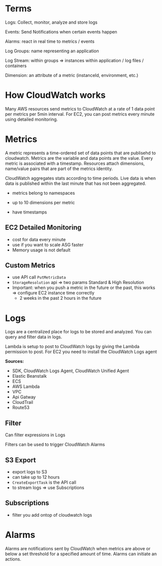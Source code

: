# Terms

Logs: Collect, monitor, analyze and store logs

Events: Send Notifications when certain events happen

Alarms: react in real time to metrics / events

Log Groups: name representing an application

Log Stream: within groups ⇒ instances within application / log files / containers

Dimension: an attribute of a metric (instanceId, environment, etc.)

  

# How CloudWatch works

Many AWS resources send metrics to CloudWatch at a rate of 1 data point per metrics per 5min interval. For EC2, you can post metrics every minute using detailed monitoring.

# Metrics

A metric represents a time-ordered set of data points that are publisehd to cloudwatch. Metrics are the variable and data points are the value. Every metric is associated with a timestamp. Resources attach dimensions, name/value pairs that are part of the metrics identity.

CloudWatch aggregates stats according to time periods. Live data is when data is published within the last minute that has not been aggregated.

- metrics belong to namespaces

- up to 10 dimensions per metric
- have timestamps

## EC2 Detailed Monitoring

- cost for data every minute
- use if you want to scale ASG faster
- Memory usage is not default

## Custom Metrics

- use API call `PutMetricData`
- `StorageResolution` api ⇒ two params Standard & High Resolution
- Important: when you push a metric in the future or the past, this works ⇒ configure EC2 instance time correctly
    - 2 weeks in the past 2 hours in the future

# Logs

Logs are a centralized place for logs to be stored and analyzed. You can query and filter data in logs.

Lambda is setup to post to CloudWatch logs by giving the Lambda permission to post. For EC2 you need to install the CloudWatch Logs agent

  

**Sources:**

- SDK, CloudWatch Logs Agent, CloudWatch Unified Agent
- Elastic Beanstalk
- ECS
- AWS Lambda
- VPC
- Api Gatway
- CloudTrail
- Route53

## Filter

Can filter expressions in Logs

Filters can be used to trigger CloudWatch Alarms

## S3 Export

- export logs to S3
- can take up to 12 hours
- `CreateExportTask` is the API call
- to stream logs ⇒ use Subscriptions

## Subscriptions

- filter you add ontop of cloudwatch logs


# Alarms

Alarms are notifications sent by CloudWatch when metrics are above or below a set threshold for a specified amount of time. Alarms can initiate an actions.
